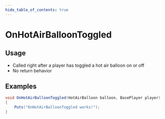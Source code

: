 ```yaml
---
hide_table_of_contents: true
---
```


# OnHotAirBalloonToggled

## Usage

* Called right after a player has toggled a hot air balloon on or off
* No return behavior

## Examples

```csharp title=""
void OnHotAirBalloonToggled(HotAirBalloon balloon, BasePlayer player)
{
    Puts("OnHotAirBalloonToggled works!");
}
```
